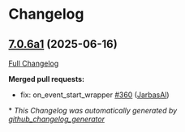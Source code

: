 # Changelog

## [7.0.6a1](https://github.com/OpenVoiceOS/ovos-workshop/tree/7.0.6a1) (2025-06-16)

[Full Changelog](https://github.com/OpenVoiceOS/ovos-workshop/compare/7.0.5...7.0.6a1)

**Merged pull requests:**

- fix: on\_event\_start\_wrapper [\#360](https://github.com/OpenVoiceOS/ovos-workshop/pull/360) ([JarbasAl](https://github.com/JarbasAl))



\* *This Changelog was automatically generated by [github_changelog_generator](https://github.com/github-changelog-generator/github-changelog-generator)*
